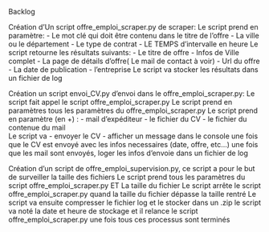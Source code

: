 Backlog



Création d’Un script offre_emploi_scraper.py de scraper:
Le script prend en paramètre:
    - Le mot clé qui doit être contenu dans le titre de l’offre
    - La ville ou le département 
    - Le type de contrat
    - LE TEMPS d’intervalle en heure
Le script retourne les résultats suivants:
    - Le titre de offre
    - Infos de Ville complet 
    - La page de détails d’offre( Le mail de contact à voir)
    - Url du offre
    - La date de publication
    - l’entreprise 
Le script va stocker les résultats dans un fichier de log


Création un script envoi_CV.py d’envoi dans le offre_emploi_scraper.py:
	Le script fait appel le script offre_emploi_scraper.py
	Le script prend en paramètres tous les paramètres du offre_emploi_scraper.py
	Le script prend en paramètre (en +) :
		- mail d’expéditeur
		- le fichier du CV 
		- le fichier du contenue du mail 		
	Le script va 
		- envoyer le CV 
		- afficher un message dans le console une fois que le CV est envoyé avec les infos necessaires (date, offre, etc…)
	une fois que les mail sont envoyés, loger les infos d’envoie dans un fichier de log 


Création d’un script de offre_emploi_supervision.py, ce script a pour le but de surveiller la taille des fichiers 
	Le script prend tous les paramètres du script offre_emploi_scraper.py ET La taille du fichier
	Le script arrête le script offre_emploi_scraper.py  quand la taille du fichier dépasse la taille rentré
	Le script va ensuite compresser le fichier log et le stocker dans un .zip
	le script va noté la date et heure de stockage 
	et il relance le script offre_emploi_scraper.py une fois tous ces processus sont terminés
